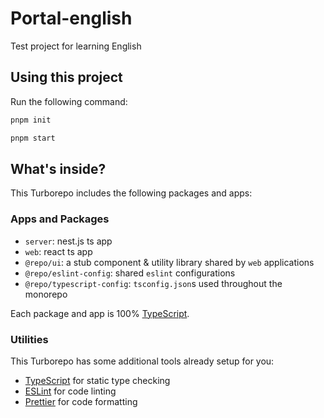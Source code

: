 # Portal-english 

Test project for learning English 

## Using this project

Run the following command:

```sh
pnpm init
```

```sh
pnpm start
```

## What's inside?

This Turborepo includes the following packages and apps:

### Apps and Packages

- `server`: nest.js ts app
- `web`: react ts app
- `@repo/ui`: a stub component & utility library shared by `web` applications
- `@repo/eslint-config`: shared `eslint` configurations
- `@repo/typescript-config`: `tsconfig.json`s used throughout the monorepo

Each package and app is 100% [TypeScript](https://www.typescriptlang.org/).

### Utilities

This Turborepo has some additional tools already setup for you:

- [TypeScript](https://www.typescriptlang.org/) for static type checking
- [ESLint](https://eslint.org/) for code linting
- [Prettier](https://prettier.io) for code formatting
